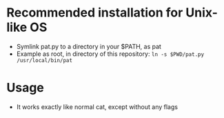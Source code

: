 # Recommended installation for Unix-like OS
* Symlink pat.py to a directory in your $PATH, as pat
* Example as root, in directory of this repository: `ln -s $PWD/pat.py /usr/local/bin/pat`

# Usage
* It works exactly like normal cat, except without any flags
